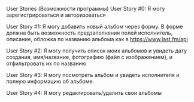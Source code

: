 User Stories (Возможности программы)
User Story #0: Я могу зарегистрироваться и авторизоваться

User Story #1: Я могу добавить новый альбом через форму. В форме должна быть возможность предзаполнения полей исполнитель, описание, обложка по названию альбома как в https://www.last.fm/api

User Story #2: Я могу получить список моих альбомов и увидеть дату создания, имя/название, фотографию (файл с изображением), и отфильтровать их по названию

User Story #3: Я могу посмотреть альбом и увидеть исполнителя и полную информацию об альбоме.

User Story #4: Я могу редактировать/удалить свои альбомы

